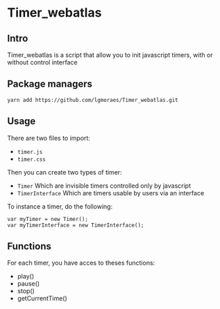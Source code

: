 # Timer_webatlas

## Intro

Timer_webatlas is a script that allow you to init javascript timers, with or without control interface

## Package managers

    yarn add https://github.com/lgmoraes/Timer_webatlas.git

## Usage

There are two files to import:

* `timer.js`
* `timer.css`

Then you can create two types of timer:
* `Timer` Which are invisible timers controlled only by javascript
* `TimerInterface` Which are timers usable by users via an interface

To instance a timer, do the following:

    var myTimer = new Timer();
    var myTimerInterface = new TimerInterface();

## Functions

For each timer, you have acces to theses functions:
* play()
* pause()
* stop()
* getCurrentTime()